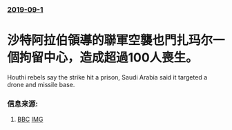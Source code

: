 ### [2019-09-1](/news/2019/09/1/index.md)

##### 
# 沙特阿拉伯領導的聯軍空襲也門扎玛尔一個拘留中心，造成超過100人喪生。 

Houthi rebels say the strike hit a prison, Saudi Arabia said it targeted a drone and missile base.


### 信息来源:

1. [BBC](https://www.bbc.com/news/world-middle-east-49544559) [IMG](https://ichef.bbci.co.uk/news/1024/branded_news/EF49/production/_108575216_mediaitem108575215.jpg)
